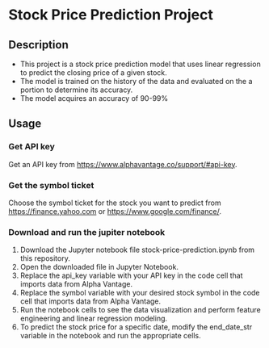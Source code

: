 # Stock Price Prediction Project

## Description
* This project is a stock price prediction model that uses linear regression to predict the closing price of a given stock. 
* The model is trained on the history of the data and evaluated on the a portion to determine its accuracy.
* The model acquires an accuracy of 90-99%
## Usage
### Get API key
Get an API key from https://www.alphavantage.co/support/#api-key.

### Get the symbol ticket
Choose the symbol ticket for the stock you want to predict from https://finance.yahoo.com or https://www.google.com/finance/.

### Download and run the jupiter notebook
1. Download the Jupyter notebook file stock-price-prediction.ipynb from this repository.
2. Open the downloaded file in Jupyter Notebook.
3. Replace the api_key variable with your API key in the code cell that imports data from Alpha Vantage.
4. Replace the symbol variable with your desired stock symbol in the code cell that imports data from Alpha Vantage.
5. Run the notebook cells to see the data visualization and perform feature engineering and linear regression modeling.
6. To predict the stock price for a specific date, modify the end_date_str variable in the notebook and run the appropriate cells.
